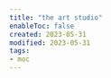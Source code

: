 ```yaml
---
title: "the art studio"
enableToc: false
created: 2023-05-31
modified: 2023-05-31
tags:
- moc
---
```

